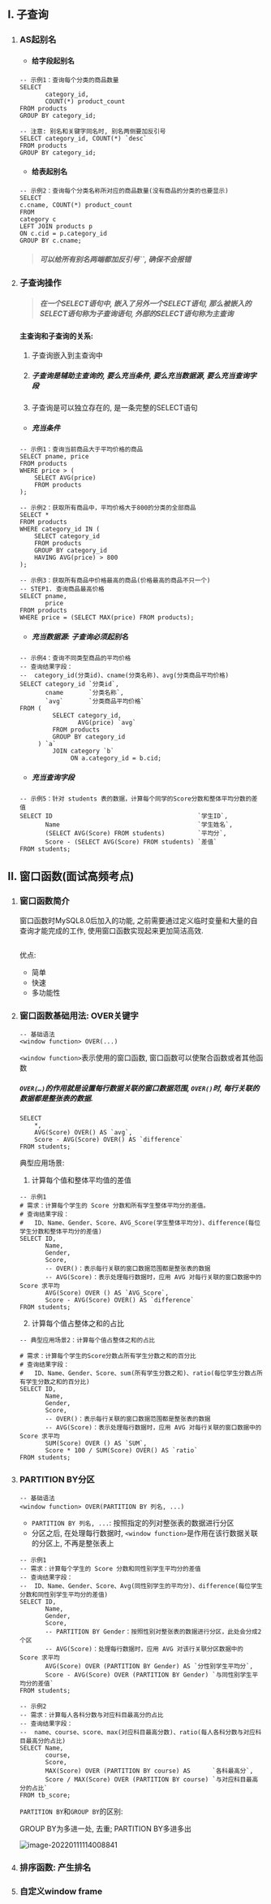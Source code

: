 ## I. 子查询

1. ### AS起别名

    - #### 给字段起别名

    ```mysql
    -- 示例1：查询每个分类的商品数量
    SELECT
           category_id,
           COUNT(*) product_count
    FROM products
    GROUP BY category_id;
    
    -- 注意: 别名和关键字同名时, 别名两侧要加反引号
    SELECT category_id, COUNT(*) `desc`
    FROM products
    GROUP BY category_id;
    ```

    - #### 给表起别名

    ```mysql
    -- 示例2：查询每个分类名称所对应的商品数量(没有商品的分类的也要显示)
    SELECT
    c.cname, COUNT(*) product_count
    FROM
    category c
    LEFT JOIN products p
    ON c.cid = p.category_id
    GROUP BY c.cname;
    ```

    > ##### 可以给所有别名两端都加反引号``, 确保不会报错

2. ### 子查询操作

    > #####  在一个SELECT语句中, 嵌入了另外一个SELECT语句, 那么被嵌入的SELECT语句称为子查询语句, 外部的SELECT语句称为主查询

    #### 主查询和子查询的关系:

     1. 子查询嵌入到主查询中

     2. ##### 子查询是辅助主查询的, 要么充当条件, 要么充当数据源, 要么充当查询字段

     3. 子查询是可以独立存在的, 是一条完整的SELECT语句

    - ##### 充当条件

    ```mysql
    -- 示例1：查询当前商品大于平均价格的商品
    SELECT pname, price
    FROM products
    WHERE price > (
        SELECT AVG(price)
        FROM products
    );
    
    -- 示例2：获取所有商品中，平均价格大于800的分类的全部商品
    SELECT *
    FROM products
    WHERE category_id IN (
        SELECT category_id
        FROM products
        GROUP BY category_id
        HAVING AVG(price) > 800
    );
    
    -- 示例3：获取所有商品中价格最高的商品(价格最高的商品不只一个)
    -- STEP1. 查询商品最高价格
    SELECT pname,
           price
    FROM products
    WHERE price = (SELECT MAX(price) FROM products);
    ```

    - ##### 充当数据源: 子查询必须起别名

    ```mysql
    -- 示例4：查询不同类型商品的平均价格
    -- 查询结果字段：
    --  category_id(分类id)、cname(分类名称)、avg(分类商品平均价格)
    SELECT category_id `分类id`,
           cname       `分类名称`,
           `avg`       `分类商品平均价格`
    FROM (
             SELECT category_id,
                    AVG(price) `avg`
             FROM products
             GROUP BY category_id
         ) `a`
             JOIN category `b`
                  ON a.category_id = b.cid;   
    ```

    - ##### 充当查询字段

    ```mysql
    -- 示例5：针对 students 表的数据，计算每个同学的Score分数和整体平均分数的差值
    SELECT ID                                        `学生ID`,
           Name                                      `学生姓名`,
           (SELECT AVG(Score) FROM students)         `平均分`,
           Score - (SELECT AVG(Score) FROM students) `差值`
    FROM students;
    ```

## II. 窗口函数(面试高频考点)

1. ### 窗口函数简介

    窗口函数时MySQL8.0后加入的功能, 之前需要通过定义临时变量和大量的自查询才能完成的工作, 使用窗口函数实现起来更加简洁高效.

    ```mysql
    
    ```

    优点:

     - 简单
     - 快速
     - 多功能性

2. ### 窗口函数基础用法: OVER关键字

    ```mysql
    -- 基础语法
    <window function> OVER(...)
    ```

    `<window function>`表示使用的窗口函数, 窗口函数可以使聚合函数或者其他函数

    ##### `OVER(…)`的作用就是设置每行数据关联的窗口数据范围, `OVER()`时, 每行关联的数据都是整张表的数据.

    ```mysql
    SELECT
    	*,
    	AVG(Score) OVER() AS `avg`,
    	Score - AVG(Score) OVER() AS `difference`
    FROM students;
    ```

    典型应用场景:

    1. 计算每个值和整体平均值的差值

    ```mysql
    -- 示例1
    # 需求：计算每个学生的 Score 分数和所有学生整体平均分的差值。
    # 查询结果字段：
    #   ID、Name、Gender、Score、AVG_Score(学生整体平均分)、difference(每位学生分数和整体平均分的差值)
    SELECT ID,
           Name,
           Gender,
           Score,
           -- OVER()：表示每行关联的窗口数据范围都是整张表的数据
           -- AVG(Score)：表示处理每行数据时，应用 AVG 对每行关联的窗口数据中的 Score 求平均
           AVG(Score) OVER () AS `AVG_Score`,
           Score - AVG(Score) OVER() AS `difference`
    FROM students;
    ```

    2. 计算每个值占整体之和的占比

    ```mysql
    -- 典型应用场景2：计算每个值占整体之和的占比
    
    # 需求：计算每个学生的Score分数占所有学生分数之和的百分比
    # 查询结果字段：
    #   ID、Name、Gender、Score、sum(所有学生分数之和)、ratio(每位学生分数占所有学生分数之和的百分比)
    SELECT ID,
           Name,
           Gender,
           Score,
           -- OVER()：表示每行关联的窗口数据范围都是整张表的数据
           -- AVG(Score)：表示处理每行数据时，应用 AVG 对每行关联的窗口数据中的 Score 求平均
           SUM(Score) OVER () AS `SUM`,
           Score * 100 / SUM(Score) OVER() AS `ratio`
    FROM students;
    ```

3. ### PARTITION BY分区

    ```mysql
    -- 基础语法
    <window function> OVER(PARTITION BY 列名, ...)
    ```

    - `PARTITION BY 列名, ...`: 按照指定的列对整张表的数据进行分区
    - 分区之后, 在处理每行数据时, `<window function>`是作用在该行数据关联的分区上, 不再是整张表上

    ```mysql
    -- 示例1
    -- 需求：计算每个学生的 Score 分数和同性别学生平均分的差值
    -- 查询结果字段：
    --  ID、Name、Gender、Score、Avg(同性别学生的平均分)、difference(每位学生分数和同性别学生平均分的差值)
    SELECT ID,
           Name,
           Gender,
           Score,
           -- PARTITION BY Gender：按照性别对整张表的数据进行分区，此处会分成2个区
           -- AVG(Score)：处理每行数据时，应用 AVG 对该行关联分区数据中的 Score 求平均
           AVG(Score) OVER (PARTITION BY Gender) AS `分性别学生平均分`,
           Score - AVG(Score) OVER (PARTITION BY Gender) `与同性别学生平均分的差值`
    FROM students;
    
    -- 示例2
    -- 需求：计算每人各科分数与对应科目最高分的占比
    -- 查询结果字段：
    --  name、course、score、max(对应科目最高分数)、ratio(每人各科分数与对应科目最高分的占比)
    SELECT Name,
           course,
           Score,
           MAX(Score) OVER (PARTITION BY course) AS      `各科最高分`,
           Score / MAX(Score) OVER (PARTITION BY course) `与对应科目最高分的占比`
    FROM tb_score;
    ```

    `PARTITION BY`和`GROUP BY`的区别:

    GROUP BY为多进一处, 去重; PARTITION BY多进多出

    ![image-20220111114008841](image-20220111114008841.png)

4. ### 排序函数: 产生排名

    

5. ### 自定义window frame